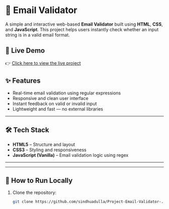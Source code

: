 
# 📧 Email Validator

A simple and interactive web-based **Email Validator** built using **HTML**, **CSS**, and **JavaScript**. This project helps users instantly check whether an input string is in a valid email format.



## 🔗 Live Demo

👉 [Click here to view the live project](https://sindhuadulla.github.io/Project-Email-Validator-/)



## ✨ Features

- Real-time email validation using regular expressions
- Responsive and clean user interface
- Instant feedback on valid or invalid input
- Lightweight and fast — no external libraries

---

## 🛠 Tech Stack

- **HTML5** – Structure and layout
- **CSS3** – Styling and responsiveness
- **JavaScript (Vanilla)** – Email validation logic using regex

---

---

## 🚀 How to Run Locally

1. Clone the repository:
   ```bash
   git clone https://github.com/sindhuadulla/Project-Email-Validator-.git

